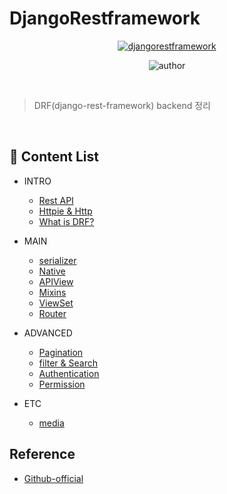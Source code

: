 # DjangoRestframework

<div align=center>

<a href="https://www.django-rest-framework.org">
<img alt="djangorestframework" src="https://www.django-rest-framework.org/img/logo.png" target="_blank" />
</a>

<br>

![author](https://img.shields.io/badge/author-tedhoon-ff69b4.svg?style=flat-square)

<br>

</div>

> DRF(django-rest-framework) backend 정리

</br>

## :memo: Content List
- INTRO
    - [Rest API](https://github.com/Tedhoon/django-rest-framework/blob/master/intro/Rest_API.md)
    - [Httpie & Http](https://github.com/Tedhoon/django-rest-framework/blob/master/intro/Httpie.md)
    - [What is DRF?](https://github.com/Tedhoon/django-rest-framework/blob/master/intro/What_is_DRF.md)

- MAIN
    - [serializer](https://github.com/Tedhoon/django-rest-framework/blob/master/main/serializer.md)
    - [Native](https://github.com/Tedhoon/django-rest-framework/blob/master/main/Native.md)
    - [APIView](https://github.com/Tedhoon/django-rest-framework/blob/master/main/APIView.md)
    - [Mixins](https://github.com/Tedhoon/django-rest-framework/blob/master/main/Mixins.md)
    - [ViewSet](https://github.com/Tedhoon/django-rest-framework/blob/master/main/ViewSet.md)
    - [Router](https://github.com/Tedhoon/django-rest-framework/blob/master/main/Router.md)

- ADVANCED
    - [Pagination](https://github.com/Tedhoon/django-rest-framework/blob/master/advanced/Pagination.md)
    - [filter & Search](https://github.com/Tedhoon/django-rest-framework/blob/master/advanced/Filter&Search.md)
    - [Authentication](https://github.com/Tedhoon/django-rest-framework/blob/master/advanced/Authentication.md)
    - [Permission](https://github.com/Tedhoon/django-rest-framework/blob/master/advanced/Permission.md)

- ETC
    - [media](https://github.com/Tedhoon/django-rest-framework/blob/master/etc/media.md)




## Reference
- [Github-official](https://github.com/encode/django-rest-framework)
